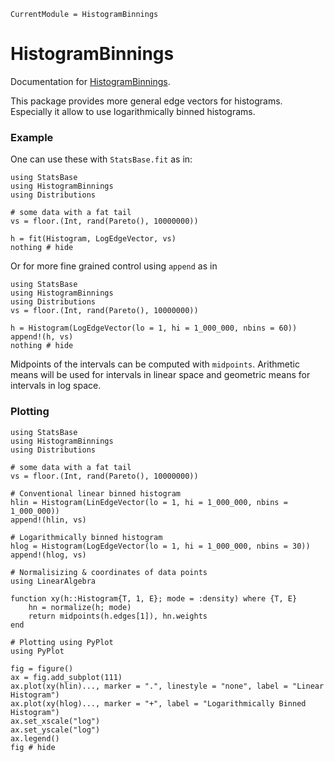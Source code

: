 ```@meta
CurrentModule = HistogramBinnings
```

# HistogramBinnings

Documentation for [HistogramBinnings](https://github.com/ArndtLab/HistogramBinnings.jl).


This package provides more general edge vectors for histograms. 
Especially it allow to use logarithmically binned histograms.

### Example
One can use these with `StatsBase.fit` as in:

```@example 1
using StatsBase
using HistogramBinnings
using Distributions

# some data with a fat tail 
vs = floor.(Int, rand(Pareto(), 10000000))

h = fit(Histogram, LogEdgeVector, vs)
nothing # hide
```

Or for more fine grained control using `append` as in 

```@setup  2
using StatsBase
using HistogramBinnings
using Distributions
vs = floor.(Int, rand(Pareto(), 10000000))
```

```@example 2
h = Histogram(LogEdgeVector(lo = 1, hi = 1_000_000, nbins = 60))
append!(h, vs)
nothing # hide
```
Midpoints of the intervals can be computed with `midpoints`. 
Arithmetic means will be used for intervals in linear space and
geometric means for intervals in log space.

### Plotting

```@example 3
using StatsBase
using HistogramBinnings
using Distributions

# some data with a fat tail 
vs = floor.(Int, rand(Pareto(), 10000000))

# Conventional linear binned histogram
hlin = Histogram(LinEdgeVector(lo = 1, hi = 1_000_000, nbins = 1_000_000))
append!(hlin, vs)

# Logarithmically binned histogram
hlog = Histogram(LogEdgeVector(lo = 1, hi = 1_000_000, nbins = 30))
append!(hlog, vs)

# Normalisizing & coordinates of data points
using LinearAlgebra

function xy(h::Histogram{T, 1, E}; mode = :density) where {T, E}
    hn = normalize(h; mode)
    return midpoints(h.edges[1]), hn.weights
end

# Plotting using PyPlot
using PyPlot

fig = figure()
ax = fig.add_subplot(111)
ax.plot(xy(hlin)..., marker = ".", linestyle = "none", label = "Linear Histogram")
ax.plot(xy(hlog)..., marker = "+", label = "Logarithmically Binned Histogram")
ax.set_xscale("log")
ax.set_yscale("log")
ax.legend()
fig # hide
```